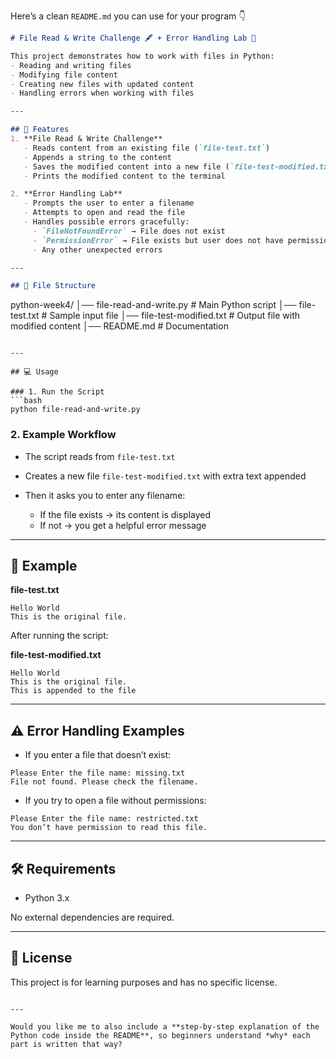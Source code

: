 Here’s a clean `README.md` you can use for your program 👇

```markdown
# File Read & Write Challenge 🖋️ + Error Handling Lab 🧪

This project demonstrates how to work with files in Python:
- Reading and writing files
- Modifying file content
- Creating new files with updated content
- Handling errors when working with files

---

## 🚀 Features
1. **File Read & Write Challenge**
   - Reads content from an existing file (`file-test.txt`)
   - Appends a string to the content
   - Saves the modified content into a new file (`file-test-modified.txt`)
   - Prints the modified content to the terminal

2. **Error Handling Lab**
   - Prompts the user to enter a filename
   - Attempts to open and read the file
   - Handles possible errors gracefully:
     - `FileNotFoundError` → File does not exist
     - `PermissionError` → File exists but user does not have permission
     - Any other unexpected errors

---

## 📂 File Structure
```

python-week4/
│── file-read-and-write.py   # Main Python script
│── file-test.txt            # Sample input file
│── file-test-modified.txt   # Output file with modified content
│── README.md                # Documentation

````

---

## 💻 Usage

### 1. Run the Script
```bash
python file-read-and-write.py
````

### 2. Example Workflow

* The script reads from `file-test.txt`
* Creates a new file `file-test-modified.txt` with extra text appended
* Then it asks you to enter any filename:

  * If the file exists → its content is displayed
  * If not → you get a helpful error message

---

## 📝 Example

**file-test.txt**

```
Hello World
This is the original file.
```

After running the script:

**file-test-modified.txt**

```
Hello World
This is the original file.
This is appended to the file
```

---

## ⚠️ Error Handling Examples

* If you enter a file that doesn’t exist:

```
Please Enter the file name: missing.txt
File not found. Please check the filename.
```

* If you try to open a file without permissions:

```
Please Enter the file name: restricted.txt
You don’t have permission to read this file.
```

---

## 🛠️ Requirements

* Python 3.x

No external dependencies are required.

---

## 📜 License

This project is for learning purposes and has no specific license.

```

---

Would you like me to also include a **step-by-step explanation of the Python code inside the README**, so beginners understand *why* each part is written that way?
```
